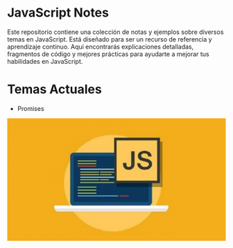 # JavaScript Notes

Este repositorio contiene una colección de notas y ejemplos sobre diversos temas en JavaScript. Está diseñado para ser un recurso de referencia y aprendizaje continuo. Aquí encontrarás explicaciones detalladas, fragmentos de código y mejores prácticas para ayudarte a mejorar tus habilidades en JavaScript.

# Temas Actuales
- Promises

![Preview](JS_PREVIEW.jpg)

